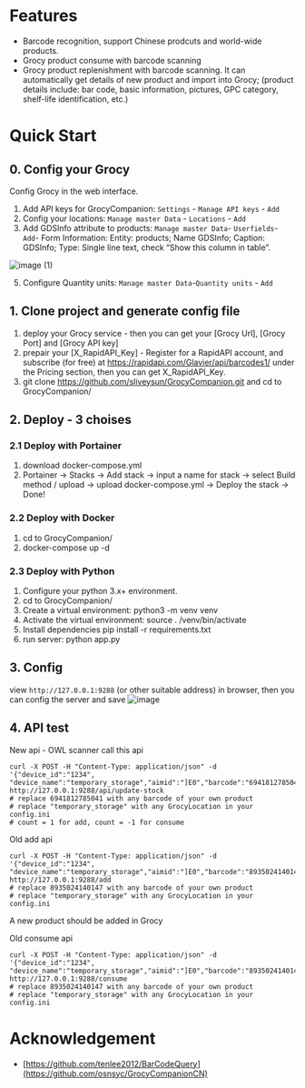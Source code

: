 
# Features

- Barcode recognition, support Chinese prodcuts and world-wide products.
- Grocy product consume with barcode scanning
- Grocy product replenishment with barcode scanning. It can automatically get details of new product and import into Grocy; (product details include: bar code, basic information, pictures, GPC category, shelf-life identification, etc.)

# Quick Start

## 0. Config your Grocy
Config Grocy in the web interface.
1. Add API keys for GrocyCompanion: `Settings` - `Manage API keys` - `Add`
2. Config your locations: `Manage master Data` - `Locations` - `Add`
3. Add GDSInfo attribute to products: `Manage master Data`- `Userfields`- `Add`- Form Information: Entity: products; Name GDSInfo; Caption: GDSInfo; Type: Single line text, check “Show this column in table”.

![image (1)](https://github.com/sliveysun/GrocyCompanion/assets/1631565/164ebd98-29a0-4b32-837d-0a2801b5696b)

5. Configure Quantity units: `Manage master Data`-`Quantity units` - `Add`

## 1. Clone project and generate config file
1. deploy your Grocy service  - then you can get your [Grocy Url], [Grocy Port] and [Grocy API key]
2. prepair your [X_RapidAPI_Key] - Register for a RapidAPI account, and subscribe (for free) at https://rapidapi.com/Glavier/api/barcodes1/ under the Pricing section, then you can get X_RapidAPI_Key.
3. git clone https://github.com/sliveysun/GrocyCompanion.git and cd to GrocyCompanion/

## 2. Deploy - 3 choises 
### 2.1 Deploy with Portainer
1. download docker-compose.yml
2. Portainer -> Stacks -> Add stack -> input a name for stack -> select Build method / upload -> upload docker-compose.yml -> Deploy the stack -> Done!

### 2.2 Deploy with Docker
1. cd to GrocyCompanion/
2. docker-compose up -d 

### 2.3 Deploy with Python
1. Configure your python 3.x+ environment.
2. cd to GrocyCompanion/
3. Create a virtual environment: python3 -m venv venv
4. Activate the virtual environment: source . /venv/bin/activate
5. Install dependencies pip install -r requirements.txt
6. run server: python app.py

## 3. Config
view `http://127.0.0.1:9288` (or other suitable address) in browser, then you can config the server and save
![image](https://github.com/user-attachments/assets/73f3e659-38df-4f56-9a50-d50c14bea5de)

## 4. API test
New api - OWL scanner call this api
```shell
curl -X POST -H "Content-Type: application/json" -d '{"device_id":"1234", "device_name":"temporary_storage","aimid":"]E0","barcode":"6941812785041","count":"1"}' http://127.0.0.1:9288/api/update-stock
# replace 6941812785041 with any barcode of your own product
# replace "temporary_storage" with any GrocyLocation in your config.ini
# count = 1 for add, count = -1 for consume
```

Old add api
```shell
curl -X POST -H "Content-Type: application/json" -d '{"device_id":"1234", "device_name":"temporary_storage","aimid":"]E0","barcode":"8935024140147"}' http://127.0.0.1:9288/add
# replace 8935024140147 with any barcode of your own product
# replace "temporary_storage" with any GrocyLocation in your config.ini 
```
A new product should be added in Grocy

Old consume api
```shell
curl -X POST -H "Content-Type: application/json" -d '{"device_id":"1234", "device_name":"temporary_storage","aimid":"]E0","barcode":"8935024140147"}' http://127.0.0.1:9288/consume
# replace 8935024140147 with any barcode of your own product
# replace "temporary_storage" with any GrocyLocation in your config.ini 
```

# Acknowledgement

- [https://github.com/tenlee2012/BarCodeQuery](https://github.com/osnsyc/GrocyCompanionCN)
